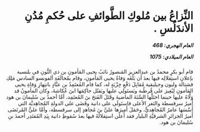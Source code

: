 <h1 dir="rtl">النِّزاعُ بين مُلوكِ الطَّوائفِ على حُكمِ مُدُنِ الأندَلُسِ .</h1>

<h5 dir="rtl">العام الهجري:  468

العام الميلادي: 1075

</h5>

<p dir="rtl">قام أبو بكرٍ محمدُ بن عبدِالعزيزِ المَنصورُ نائبُ يحيى المَأمونِ بن ذي النُّونِ في بلنسية بإعلانِ استِقلالِه فيها بعدَ أن بَلَغَه وَفاةُ يحيى المَأمونِ، وقام بمُحالَفَةِ ألفونسو السادس مَلِكِ قشتالة وليون وجيليقية مُقابِلَ دَفْعِ جِزْيَةٍ له، كما قام المُعتَمِدُ بن عبَّادٍ بانتِهازِ وَفاةِ يحيى المَأمونِ لِيُغِيرَ على قُرطُبة ويَستَولِي عليها ويَقتُل حاكِمَها ابنَ عُكاشةَ، وكان المأمونُ قد وَلَّاهُ عليها حينما احتَلَّها السَّنَةَ الماضيةَ وقَتَلَ الفَتحَ بنَ المُعتَمِد، أمَّا أحمدُ بن سُليمانَ بن هود أَميرُ سرقسطة والثغر الأعلى فاستَولَى على دانية وقَضَى على الدولةِ المُجاهِديَّة التي أَسَّسَها عامرٌ المُجاهِديُّ، وحَمَلَ أَميرَها عليَّ بنَ مُجاهدٍ إلى سرقسطة، وأمَّا عليٌّ المُرتَضَى أَميرُ الجزائرِ الشرقيَّةِ البليار فقد أَعلَن استِقلالَهُ فيها بعدَ سُقوطِ دانية بِيَدِ المُقتَدِر أحمدَ بنِ سُليمانَ بن هود.</p></br>
